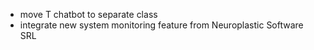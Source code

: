 
- move T chatbot to separate class
- integrate new system monitoring feature from Neuroplastic Software SRL